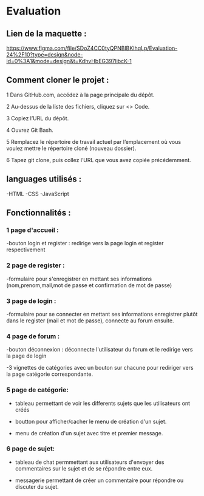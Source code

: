 # Evaluation #
## Lien de la maquette :
https://www.figma.com/file/SDoZ4CC0tyQPNBlBKIhqLp/Evaluation-24%2F10?type=design&node-id=0%3A1&mode=design&t=KdhvHbEG397libcK-1

## Comment cloner le projet :
1 Dans GitHub.com, accédez à la page principale du dépôt.

2 Au-dessus de la liste des fichiers, cliquez sur <> Code.

3 Copiez l’URL du dépôt.

4 Ouvrez Git Bash.

5 Remplacez le répertoire de travail actuel par l’emplacement où vous voulez mettre le répertoire cloné
  (nouveau dossier).

6 Tapez git clone, puis collez l’URL que vous avez copiée précédemment.

## languages utilisés :

-HTML
-CSS
-JavaScript

## Fonctionnalités :

### 1 page d'accueil :
-bouton login et register : redirige vers la page login et register respectivement

### 2 page de register : 

-formulaire pour s'enregistrer en mettant ses informations
(nom,prenom,mail,mot de passe et confirmation de mot de passe)

### 3 page de login :


-formulaire pour se connecter en mettant ses informations enregistrer plutôt dans le register
(mail et mot de passe), connecte au forum ensuite.

### 4 page de forum :

-bouton déconnexion : déconnecte l'utilisateur du forum et le redirige vers la page de login

-3 vignettes de catégories avec un bouton sur chacune pour rediriger vers la page catégorie correspondante.

### 5 page de catégorie:

- tableau permettant de voir les differents sujets que les utilisateurs ont créés

- boutton pour afficher/cacher le menu de création d'un sujet.

- menu de création d'un sujet avec titre et premier message.

 ### 6 page de sujet:

- tableau de chat permmettant aux utilisateurs d'envoyer des commentaires sur le sujet et de se répondre entre eux.

- messagerie permettant de créer un commentaire pour répondre ou discuter du sujet.
